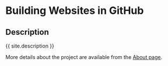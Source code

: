 <!-- {% include navbar.html %}
 -->
# Building Websites in GitHub

## Description
{{ site.description }}

More details about the project are available from the [About page](about).
